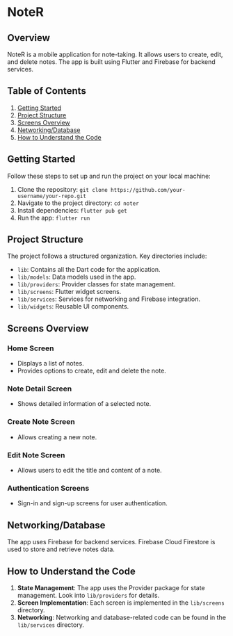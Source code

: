 # NoteR

## Overview
NoteR is a mobile application for note-taking. It allows users to create, edit, and delete notes. The app is built using Flutter and Firebase for backend services.

## Table of Contents
1. [Getting Started](#getting-started)
2. [Project Structure](#project-structure)
3. [Screens Overview](#screens-overview)
4. [Networking/Database](#networking-database)
5. [How to Understand the Code](#how-to-understand-the-code)

## Getting Started
Follow these steps to set up and run the project on your local machine:

1. Clone the repository: `git clone https://github.com/your-username/your-repo.git`
2. Navigate to the project directory: `cd noter`
3. Install dependencies: `flutter pub get`
4. Run the app: `flutter run`

## Project Structure
The project follows a structured organization. Key directories include:
- `lib`: Contains all the Dart code for the application.
- `lib/models`: Data models used in the app.
- `lib/providers`: Provider classes for state management.
- `lib/screens`: Flutter widget screens.
- `lib/services`: Services for networking and Firebase integration.
- `lib/widgets`: Reusable UI components.

## Screens Overview
### Home Screen
- Displays a list of notes.
- Provides options to create, edit and delete the note.

### Note Detail Screen
- Shows detailed information of a selected note.

### Create Note Screen
- Allows creating a new note.

### Edit Note Screen
- Allows users to edit the title and content of a note.

### Authentication Screens
- Sign-in and sign-up screens for user authentication.

## Networking/Database
The app uses Firebase for backend services. Firebase Cloud Firestore is used to store and retrieve notes data.

## How to Understand the Code
1. **State Management**: The app uses the Provider package for state management. Look into `lib/providers` for details.
2. **Screen Implementation**: Each screen is implemented in the `lib/screens` directory.
3. **Networking**: Networking and database-related code can be found in the `lib/services` directory.